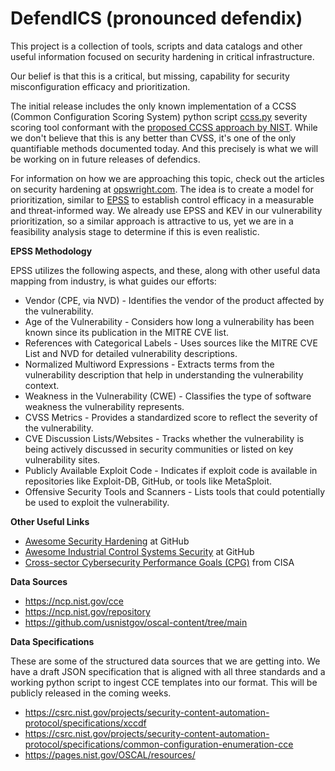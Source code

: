 # DefendICS (pronounced defendix)

This project is a collection of tools, scripts and data catalogs and other useful information focused on security hardening in critical infrastructure. 

Our belief is that this is a critical, but missing, capability for security misconfiguration efficacy and prioritization.

The initial release includes the only known implementation of a CCSS (Common Configuration Scoring System) python script [ccss.py](https://github.com/opswright-labs/defendics/blob/main/ccss.py) severity scoring tool conformant with the [proposed CCSS approach by NIST](https://www.nist.gov/publications/common-configuration-scoring-system-ccss-metrics-software-security-configuration). While we don't believe that this is any better than CVSS, it's one of the only quantifiable methods documented today. And this precisely is what we will be working on in future releases of defendics.

For information on how we are approaching this topic, check out the articles on security hardening at [opswright.com](https://www.opswright.com/topic/security-hardening). The idea is to create a model for prioritization, similar to [EPSS](https://www.first.org/epss/) to establish control efficacy in a measurable and threat-informed way. We already use EPSS and KEV in our vulnerability prioritization, so a similar approach is attractive to us, yet we are in a feasibility analysis stage to determine if this is even realistic. 

**EPSS Methodology**

EPSS utilizes the following aspects, and these, along with other useful data mapping from industry, is what guides our efforts:

*	Vendor (CPE, via NVD) - Identifies the vendor of the product affected by the vulnerability.
* Age of the Vulnerability - Considers how long a vulnerability has been known since its publication in the MITRE CVE list.
* References with Categorical Labels - Uses sources like the MITRE CVE List and NVD for detailed vulnerability descriptions.
* Normalized Multiword Expressions - Extracts terms from the vulnerability description that help in understanding the vulnerability context.
* Weakness in the Vulnerability (CWE) - Classifies the type of software weakness the vulnerability represents.
* CVSS Metrics - Provides a standardized score to reflect the severity of the vulnerability.
* CVE Discussion Lists/Websites - Tracks whether the vulnerability is being actively discussed in security communities or listed on key vulnerability sites.
* Publicly Available Exploit Code - Indicates if exploit code is available in repositories like Exploit-DB, GitHub, or tools like MetaSploit.
* Offensive Security Tools and Scanners - Lists tools that could potentially be used to exploit the vulnerability.

**Other Useful Links**

* [Awesome Security Hardening](https://github.com/decalage2/awesome-security-hardening) at GitHub
* [Awesome Industrial Control Systems Security](https://github.com/hslatman/awesome-industrial-control-system-security) at GitHub
* [Cross-sector Cybersecurity Performance Goals (CPG)](https://www.cisa.gov/cross-sector-cybersecurity-performance-goals) from CISA

**Data Sources**

* https://ncp.nist.gov/cce
* https://ncp.nist.gov/repository
* https://github.com/usnistgov/oscal-content/tree/main


**Data Specifications**

These are some of the structured data sources that we are getting into. We have a draft JSON specification that is aligned with all three standards and a working python script to ingest CCE templates into our format. This will be publicly released in the coming weeks.

* https://csrc.nist.gov/projects/security-content-automation-protocol/specifications/xccdf
* https://csrc.nist.gov/projects/security-content-automation-protocol/specifications/common-configuration-enumeration-cce
* https://pages.nist.gov/OSCAL/resources/
